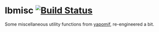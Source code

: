 # lbmisc [![Build Status](https://travis-ci.org/lbraglia/lbmisc.svg)](https://travis-ci.org/lbraglia/lbmisc)

Some miscellaneous utility functions from
[yapomif](http://github.com/lbraglia/yapomif), re-engineered a bit.